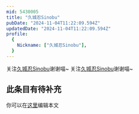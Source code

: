 ```yaml
---
mid: 5430005
title: "久城忍Sinobu"
pubDate: "2024-11-04T11:22:09.594Z"
updatedDate: "2024-11-04T11:22:09.594Z"
profile:
  {
    Nickname: ["久城忍Sinobu"],
  }
---
```


关注[久城忍Sinobu](https://space.bilibili.com/5430005)谢谢喵~ 关注[久城忍Sinobu](https://space.bilibili.com/5430005)谢谢喵~

## 此条目有待补充
你可以在[这里](https://github.com/Yuhanawa/VTuber.ICU-Content/edit/master/v/久城忍Sinobu/index.md)编辑本文
